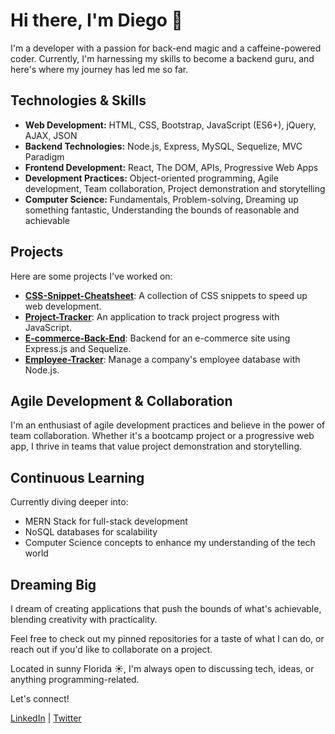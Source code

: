 # Hi there, I'm Diego 👋

I'm a developer with a passion for back-end magic and a caffeine-powered coder. Currently, I'm harnessing my skills to become a backend guru, and here's where my journey has led me so far.

## Technologies & Skills
- **Web Development:** HTML, CSS, Bootstrap, JavaScript (ES6+), jQuery, AJAX, JSON
- **Backend Technologies:** Node.js, Express, MySQL, Sequelize, MVC Paradigm
- **Frontend Development:** React, The DOM, APIs, Progressive Web Apps
- **Development Practices:** Object-oriented programming, Agile development, Team collaboration, Project demonstration and storytelling
- **Computer Science:** Fundamentals, Problem-solving, Dreaming up something fantastic, Understanding the bounds of reasonable and achievable

## Projects
Here are some projects I've worked on:

- **[CSS-Snippet-Cheatsheet](#)**: A collection of CSS snippets to speed up web development.
- **[Project-Tracker](#)**: An application to track project progress with JavaScript.
- **[E-commerce-Back-End](#)**: Backend for an e-commerce site using Express.js and Sequelize.
- **[Employee-Tracker](#)**: Manage a company's employee database with Node.js.

## Agile Development & Collaboration
I'm an enthusiast of agile development practices and believe in the power of team collaboration. Whether it's a bootcamp project or a progressive web app, I thrive in teams that value project demonstration and storytelling.

## Continuous Learning
Currently diving deeper into:
- MERN Stack for full-stack development
- NoSQL databases for scalability
- Computer Science concepts to enhance my understanding of the tech world

## Dreaming Big
I dream of creating applications that push the bounds of what's achievable, blending creativity with practicality.

Feel free to check out my pinned repositories for a taste of what I can do, or reach out if you'd like to collaborate on a project.

Located in sunny Florida ☀️, I'm always open to discussing tech, ideas, or anything programming-related.

Let's connect!

[LinkedIn](#) | [Twitter](#)

